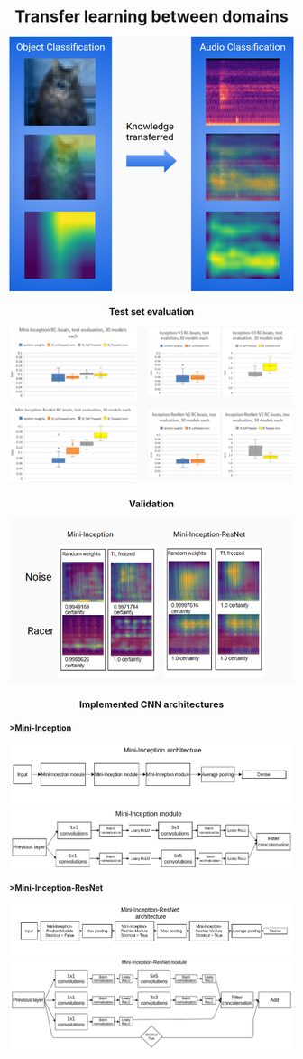 <h1 align="center">Transfer learning between domains</h1>

<p align="center">
 <img width="600" height="450" src="TransferLearning_domains.png"/>
</p>

<h3 align="center">Test set evaluation</h3>

<p align="center">
<img width ="800" src="performance.png"/>
</p>

<h3 align="center">Validation</h3>

<p align="center">
 <img src="gradcam.png"/>
</p>

<h3 align="center">Implemented CNN architectures<h3>

<h4 >>Mini-Inception</h4>

![](Mini-Inception_architecture.png)
![](Mini-Inception_module.png)

<h4>>Mini-Inception-ResNet</h4>

![](Mini-Inception-ResNet_architecture.png)
![](Mini-Inception-ResNet_module.png)
